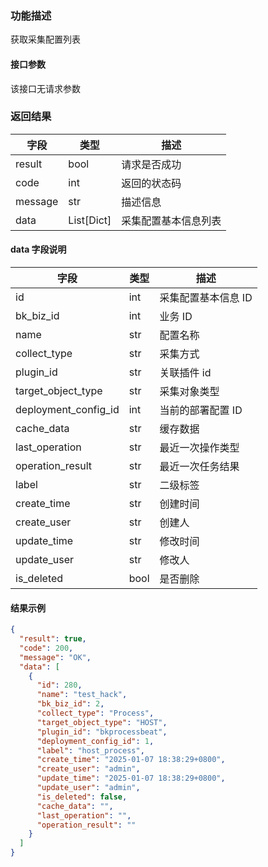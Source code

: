 
### 功能描述

获取采集配置列表


#### 接口参数

该接口无请求参数

### 返回结果

| 字段      | 类型           | 描述         |
| ------- | ------------ | ---------- |
| result  | bool         | 请求是否成功     |
| code    | int          | 返回的状态码     |
| message | str          | 描述信息       |
| data    | List\[Dict\] | 采集配置基本信息列表 |

#### data 字段说明

| 字段                   | 类型   | 描述          |
| -------------------- | ---- | ----------- |
| id                   | int  | 采集配置基本信息 ID |
| bk_biz_id            | int  | 业务 ID       |
| name                 | str  | 配置名称        |
| collect_type         | str  | 采集方式        |
| plugin_id            | str  | 关联插件 id     |
| target_object_type   | str  | 采集对象类型      |
| deployment_config_id | int  | 当前的部署配置 ID  |
| cache_data           | str  | 缓存数据        |
| last_operation       | str  | 最近一次操作类型      |
| operation_result     | str  | 最近一次任务结果    |
| label                | str  | 二级标签        |
| create_time          | str  | 创建时间        |
| create_user          | str  | 创建人         |
| update_time          | str  | 修改时间        |
| update_user          | str  | 修改人         |
| is_deleted           | bool | 是否删除        |

#### 结果示例

```json
{
  "result": true,
  "code": 200,
  "message": "OK",
  "data": [
    {
      "id": 280,
      "name": "test_hack",
      "bk_biz_id": 2,
      "collect_type": "Process",
      "target_object_type": "HOST",
      "plugin_id": "bkprocessbeat",
      "deployment_config_id": 1,
      "label": "host_process",
      "create_time": "2025-01-07 18:38:29+0800",
      "create_user": "admin",
      "update_time": "2025-01-07 18:38:29+0800",
      "update_user": "admin",
      "is_deleted": false,
      "cache_data": "",
      "last_operation": "",
      "operation_result": ""
    }
  ]
}

```
